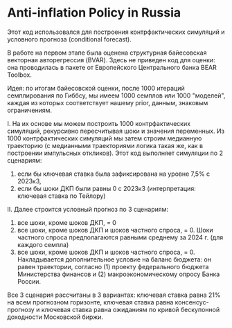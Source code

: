 # Anti-inflation Policy in Russia
Этот код использовался для построения контрфактических симуляций и условного прогноза (conditional forecast).

В работе на первом этапе была оценена структурная байесовская векторная авторегрессия (BVAR). Здесь не приведен код для оценки: она проводилась в пакете от Европейского Центрального банка BEAR Toolbox. 

Идея: по итогам байесовской оценки, после 1000 итераций семплирования по Гиббсу, мы имеем 1000 семплов или 1000 "моделей", каждая из которых соответствует нашему prior, данным, знаковым ограничениям. 

I. На их основе мы можем построить 1000 контрфактических симуляций, рекурсивно пересчитывая шоки и значения переменных. Из 1000 контрфактических симуляций мы затем строим медианную траекторию (с медианными траекториями логика такая же, как в построении импульсных откликов). Этот код выполняет симуляции по 2 сценариям: 
1) если бы ключевая ставка была зафиксирована на уровне 7,5% с 2023к3,
2) если бы шоки ДКП были равны 0 с 2023к3 (интерпретация: ключевая ставка по Тейлору)

II. Далее строится условный прогноз по 3 сценариям:
1) все шоки, кроме шоков ДКП, = 0
2) все шоки, кроме шоков ДКП и шоков частного спроса, = 0. Шоки частного спроса предполагаются равными среднему за 2024 г. (для каждого семпла)
3) все шоки, кроме шоков ДКП и шоков частного спроса, = 0. Накладывается дополнительное условие на баланс бюджета: он равен траектории, согласно (1) проекту федерального бюджета Министерства финансов и (2) макроэкономическому опросу Банка России. 

Все 3 сценария рассчитаны в 3 вариантах: ключевая ставка равна 21% на всем прогнозном горизонте, ключевая ставка равна консенсус-прогнозу и ключевая ставка равна ожиданиям по кривой бескупонной доходности Московской биржи. 

